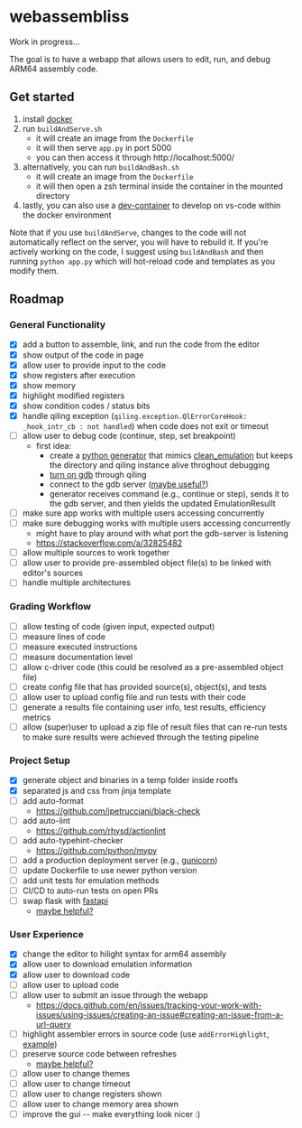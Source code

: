# webassembliss

Work in progress...

The goal is to have a webapp that allows users to edit, run, and debug ARM64 assembly code.

## Get started
1. install [docker](https://www.docker.com/get-started/)
2. run `buildAndServe.sh`
	- it will create an image from the `Dockerfile`
	- it will then serve `app.py` in port 5000
	- you can then access it through http://localhost:5000/
3. alternatively, you can run `buildAndBash.sh`
	- it will create an image from the `Dockerfile`
	- it will then open a zsh terminal inside the container in the mounted directory
4. lastly, you can also use a [dev-container](https://marketplace.visualstudio.com/items?itemName=ms-vscode-remote.remote-containers) to develop on vs-code within the docker environment

Note that if you use `buildAndServe`, changes to the code will not automatically reflect on the server, you will have to rebuild it. If you're actively working on the code, I suggest using `buildAndBash` and then running `python app.py` which will hot-reload code and templates as you modify them.

## Roadmap

### General Functionality
- [x] add a button to assemble, link, and run the code from the editor
- [x] show output of the code in page
- [x] allow user to provide input to the code
- [x] show registers after execution
- [x] show memory
- [x] highlight modified registers
- [x] show condition codes / status bits
- [x] handle qiling exception (`qiling.exception.QlErrorCoreHook: _hook_intr_cb : not handled`) when code does not exit or timeout 
- [ ] allow user to debug code (continue, step, set breakpoint)
	- first idea:
		- create a [python generator](https://wiki.python.org/moin/Generators) that mimics [clean_emulation](https://github.ncsu.edu/assembliss/webassembliss/blob/229e172c4e7ad71c09e9c97c452063d1250a1d3b/webassembliss/emulation/utils.py#L399) but keeps the directory and qiling instance alive throghout debugging
		- [turn on gdb](https://github.ncsu.edu/assembliss/webassembliss/blob/229e172c4e7ad71c09e9c97c452063d1250a1d3b/webassembliss/examples/arm64_linux/arm64_linux_emulation.py#L32-L34) through qiling
		- connect to the gdb server ([maybe useful?](https://python3-pwntools.readthedocs.io/en/latest/gdb.html#module-pwnlib.gdb))
		- generator receives command (e.g., continue or step), sends it to the gdb server, and then yields the updated EmulationResullt
- [ ] make sure app works with multiple users accessing concurrently
- [ ] make sure debugging works with multiple users accessing concurrently
	- might have to play around with what port the gdb-server is listening
	- https://stackoverflow.com/a/32825482
- [ ] allow multiple sources to work together
- [ ] allow user to provide pre-assembled object file(s) to be linked with editor's sources
- [ ] handle multiple architectures

### Grading Workflow
- [ ] allow testing of code (given input, expected output)
- [ ] measure lines of code
- [ ] measure executed instructions
- [ ] measure documentation level
- [ ] allow c-driver code (this could be resolved as a pre-assembled object file)
- [ ] create config file that has provided source(s), object(s), and tests
- [ ] allow user to upload config file and run tests with their code
- [ ] generate a results file containing user info, test results, efficiency metrics
- [ ] allow (super)user to upload a zip file of result files that can re-run tests to make sure results were achieved through the testing pipeline

### Project Setup
- [x] generate object and binaries in a temp folder inside rootfs
- [x] separated js and css from jinja template
- [ ] add auto-format
	- https://github.com/jpetrucciani/black-check
- [ ] add auto-lint
	- https://github.com/rhysd/actionlint
- [ ] add auto-typehint-checker
	- https://github.com/python/mypy
- [ ] add a production deployment server (e.g., [gunicorn](https://rest-apis-flask.teclado.com/docs/deploy_to_render/docker_with_gunicorn/))
- [ ] update Dockerfile to use newer python version
- [ ] add unit tests for emulation methods
- [ ] CI/CD to auto-run tests on open PRs
- [ ] swap flask with [fastapi](https://fastapi.tiangolo.com/)
	- [maybe helpful?](https://testdriven.io/blog/moving-from-flask-to-fastapi/)

### User Experience
- [x] change the editor to hilight syntax for arm64 assembly
- [x] allow user to download emulation information
- [x] allow user to download code
- [ ] allow user to upload code
- [ ] allow user to submit an issue through the webapp
	- https://docs.github.com/en/issues/tracking-your-work-with-issues/using-issues/creating-an-issue#creating-an-issue-from-a-url-query
- [ ] highlight assembler errors in source code (use `addErrorHighlight`, [example](https://github.ncsu.edu/assembliss/webassembliss/blob/392d960d8fff61facc93eb0a561149578c42a6f8/webassembliss/static/js/arm64_linux.js#L358-L362))
- [ ] preserve source code between refreshes
	- [maybe helpful?](https://stackoverflow.com/a/46664792)
- [ ] allow user to change themes
- [ ] allow user to change timeout
- [ ] allow user to change registers shown
- [ ] allow user to change memory area shown
- [ ] improve the gui -- make everything look nicer :)
